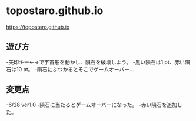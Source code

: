 # topostaro.github.io

https://topostaro.github.io

## 遊び方
-矢印キー←→で宇宙船を動かし、隕石を破壊しよう。
-黒い隕石は1 pt、赤い隕石は10 pt。
-隕石にぶつかるとそこでゲームオーバー...

## 変更点
-6/28 ver1.0
  -隕石に当たるとゲームオーバーになった。
  -赤い隕石を追加した。
